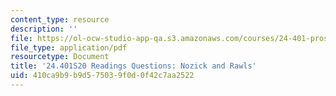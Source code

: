 ```yaml
---
content_type: resource
description: ''
file: https://ol-ocw-studio-app-qa.s3.amazonaws.com/courses/24-401-proseminar-in-philosophy-ii-spring-2020/410ca9b9b9d575039f0d0f42c7aa2522_MIT24_401S20_Questions21.pdf
file_type: application/pdf
resourcetype: Document
title: '24.401S20 Readings Questions: Nozick and Rawls'
uid: 410ca9b9-b9d5-7503-9f0d-0f42c7aa2522
---
```

